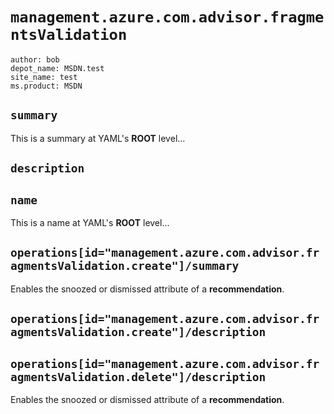 # `management.azure.com.advisor.fragmentsValidation`
```
author: bob
depot_name: MSDN.test
site_name: test
ms.product: MSDN
```

## `summary`
This is a summary at YAML's **ROOT** level...

## `description`

## `name`
This is a name at YAML's **ROOT** level...

## `operations[id="management.azure.com.advisor.fragmentsValidation.create"]/summary`
Enables the snoozed or dismissed attribute of a **recommendation**.

## `operations[id="management.azure.com.advisor.fragmentsValidation.create"]/description`

## `operations[id="management.azure.com.advisor.fragmentsValidation.delete"]/description`
Enables the snoozed or dismissed attribute of a **recommendation**.
